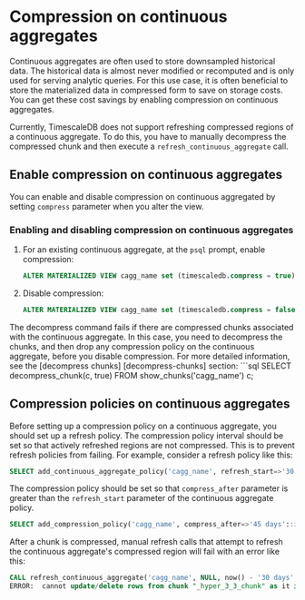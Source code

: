 # Compression on continuous aggregates
Continuous aggregates are often used to store downsampled historical data.
The historical data is almost never modified or recomputed and is only used 
for serving analytic queries. For this use case, it is often beneficial to 
store the materialized data in compressed form to save on storage costs. 
You can get these cost savings by enabling compression on continuous 
aggregates.

Currently, TimescaleDB does not support refreshing compressed regions of a 
continuous aggregate. To do this, you have to manually decompress 
the compressed chunk and then execute a `refresh_continuous_aggregate` call.

## Enable compression on continuous aggregates
You can enable and disable compression on continuous aggregated by setting
`compress` parameter when you alter the view.

<procedure>

### Enabling and disabling compression on continuous aggregates
1.  For an existing continuous aggregate, at the `psql` prompt, enable
 compression:
    ```sql
    ALTER MATERIALIZED VIEW cagg_name set (timescaledb.compress = true);
    ```
1.  Disable compression:
    ```sql
    ALTER MATERIALIZED VIEW cagg_name set (timescaledb.compress = false);
    ```
</procedure>
The decompress command fails if there are compressed chunks associated with the 
continuous aggregate. In this case, you need to decompress the chunks, and then 
drop any compression policy on the continuous aggregate, before you disable 
compression. For more detailed information, see the
[decompress chunks] [decompress-chunks] section:
```sql
SELECT decompress_chunk(c, true) FROM show_chunks('cagg_name') c;
 

## Compression policies on continuous aggregates
Before  setting up a compression policy on a continuous aggregate, you should
set up a refresh policy. The compression policy interval should be set so that
actively refreshed regions are not compressed. This is to prevent refresh
policies from failing. For example, consider a refresh policy like this:

```sql
SELECT add_continuous_aggregate_policy('cagg_name', refresh_start=>'30 days', refresh_end=>'1 day', '1 h');
```

The compression policy should be set so that `compress_after` parameter is greater than the `refresh_start` parameter of the continuous aggregate policy.

```sql
SELECT add_compression_policy('cagg_name', compress_after=>'45 days'::interval);
```

After a chunk is compressed, manual refresh calls that attempt to refresh the 
continuous aggregate's compressed region will fail with an error like this:

```sql
CALL refresh_continuous_aggregate('cagg_name', NULL, now() - '30 days'::interval );
ERROR:  cannot update/delete rows from chunk "_hyper_3_3_chunk" as it is compressed
```

[decompress-chunks]:  how-to-guides/compression/decompress-chunks.md 
